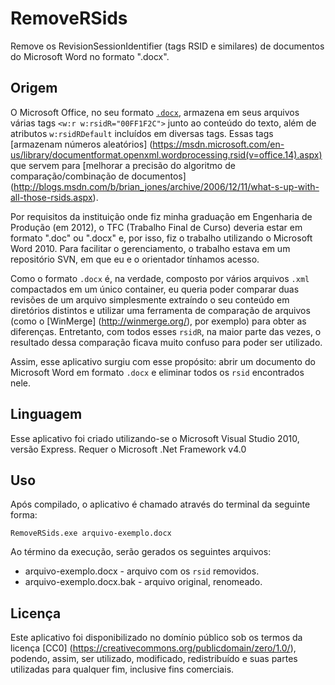 # RemoveRSids
Remove os RevisionSessionIdentifier (tags RSID e similares) de documentos do Microsoft Word no formato ".docx".

## Origem

O Microsoft Office, no seu formato [`.docx`](https://en.wikipedia.org/wiki/Office_Open_XML), armazena em
seus arquivos várias tags `<w:r w:rsidR="00FF1F2C">` junto ao conteúdo do texto, além de atributos `w:rsidRDefault`
incluídos em diversas tags. Essas tags [armazenam números aleatórios]
(https://msdn.microsoft.com/en-us/library/documentformat.openxml.wordprocessing.rsid(v=office.14).aspx)
que servem para [melhorar a precisão do algoritmo de comparação/combinação de documentos]
(http://blogs.msdn.com/b/brian_jones/archive/2006/12/11/what-s-up-with-all-those-rsids.aspx).

Por requisitos da instituição onde fiz minha graduação em Engenharia de Produção (em 2012), o TFC (Trabalho Final de Curso)
deveria estar em formato ".doc" ou ".docx" e, por isso, fiz o trabalho utilizando o Microsoft Word 2010. Para facilitar o
gerenciamento, o trabalho estava em um repositório SVN, em que eu e o orientador tínhamos acesso.

Como o formato `.docx` é, na verdade, composto por vários arquivos `.xml` compactados em um único container, eu queria poder
comparar duas revisões de um arquivo simplesmente extraíndo o seu conteúdo em diretórios distintos e utilizar uma ferramenta
de comparação de arquivos (como o [WinMerge] (http://winmerge.org/), por exemplo) para obter as diferenças. Entretanto,
com todos esses `rsidR`, na maior parte das vezes, o resultado dessa comparação ficava muito confuso para poder ser utilizado.

Assim, esse aplicativo surgiu com esse propósito: abrir um documento do Microsoft Word em formato `.docx` e eliminar todos os
`rsid` encontrados nele.

## Linguagem

Esse aplicativo foi criado utilizando-se o Microsoft Visual Studio 2010, versão Express. Requer o Microsoft .Net
Framework v4.0

## Uso

Após compilado, o aplicativo é chamado através do terminal da seguinte forma:

```
RemoveRSids.exe arquivo-exemplo.docx
```

Ao término da execução, serão gerados os seguintes arquivos:
* arquivo-exemplo.docx - arquivo com os `rsid` removidos.
* arquivo-exemplo.docx.bak - arquivo original, renomeado.

## Licença

Este aplicativo foi disponibilizado no domínio público sob os termos da licença [CC0]
(https://creativecommons.org/publicdomain/zero/1.0/), podendo, assim, ser utilizado, modificado, redistribuído e suas
partes utilizadas para qualquer fim, inclusive fins comerciais.
